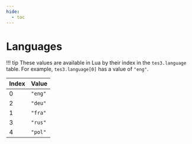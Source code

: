 ```yaml
---
hide:
  - toc
---
```


# Languages

!!! tip
	These values are available in Lua by their index in the `tes3.language` table. For example, `tes3.language[0]` has a value of `"eng"`.

Index | Value
----- | -------
0     | `"eng"`
2     | `"deu"`
1     | `"fra"`
3     | `"rus"`
4     | `"pol"`
